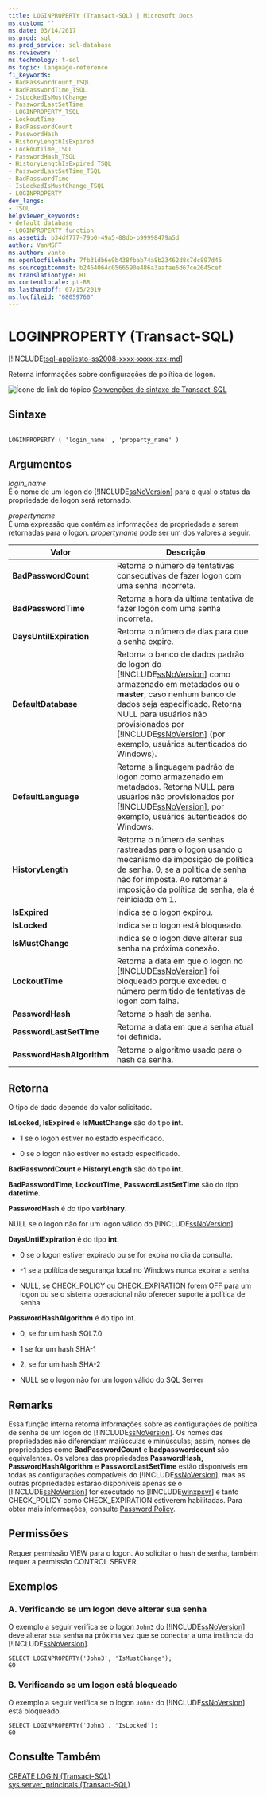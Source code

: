 ```yaml
---
title: LOGINPROPERTY (Transact-SQL) | Microsoft Docs
ms.custom: ''
ms.date: 03/14/2017
ms.prod: sql
ms.prod_service: sql-database
ms.reviewer: ''
ms.technology: t-sql
ms.topic: language-reference
f1_keywords:
- BadPasswordCount_TSQL
- BadPasswordTime_TSQL
- IsLockedIsMustChange
- PasswordLastSetTime
- LOGINPROPERTY_TSQL
- LockoutTime
- BadPasswordCount
- PasswordHash
- HistoryLengthIsExpired
- LockoutTime_TSQL
- PasswordHash_TSQL
- HistoryLengthIsExpired_TSQL
- PasswordLastSetTime_TSQL
- BadPasswordTime
- IsLockedIsMustChange_TSQL
- LOGINPROPERTY
dev_langs:
- TSQL
helpviewer_keywords:
- default database
- LOGINPROPERTY function
ms.assetid: b34df777-79b0-49a5-88db-b99998479a5d
author: VanMSFT
ms.author: vanto
ms.openlocfilehash: 7fb31db6e9b438fbab74a8b23462d8c7dc897d46
ms.sourcegitcommit: b2464064c0566590e486a3aafae6d67ce2645cef
ms.translationtype: HT
ms.contentlocale: pt-BR
ms.lasthandoff: 07/15/2019
ms.locfileid: "68059760"
---
```

# <a name="loginproperty-transact-sql"></a>LOGINPROPERTY (Transact-SQL)
[!INCLUDE[tsql-appliesto-ss2008-xxxx-xxxx-xxx-md](../../includes/tsql-appliesto-ss2008-xxxx-xxxx-xxx-md.md)]

  Retorna informações sobre configurações de política de logon.  
  
 ![Ícone de link do tópico](../../database-engine/configure-windows/media/topic-link.gif "Ícone de link do tópico") [Convenções de sintaxe de Transact-SQL](../../t-sql/language-elements/transact-sql-syntax-conventions-transact-sql.md)  
  
## <a name="syntax"></a>Sintaxe  
  
```  
  
LOGINPROPERTY ( 'login_name' , 'property_name' )  
```  
  
## <a name="arguments"></a>Argumentos  
 *login_name*  
 É o nome de um logon do [!INCLUDE[ssNoVersion](../../includes/ssnoversion-md.md)] para o qual o status da propriedade de logon será retornado.  
  
 *propertyname*  
 É uma expressão que contém as informações de propriedade a serem retornadas para o logon. *propertyname* pode ser um dos valores a seguir.  
  
|Valor|Descrição|  
|-----------|-----------------|  
|**BadPasswordCount**|Retorna o número de tentativas consecutivas de fazer logon com uma senha incorreta.|  
|**BadPasswordTime**|Retorna a hora da última tentativa de fazer logon com uma senha incorreta.|  
|**DaysUntilExpiration**|Retorna o número de dias para que a senha expire.|  
|**DefaultDatabase**|Retorna o banco de dados padrão de logon do [!INCLUDE[ssNoVersion](../../includes/ssnoversion-md.md)] como armazenado em metadados ou o **master**, caso nenhum banco de dados seja especificado. Retorna NULL para usuários não provisionados por [!INCLUDE[ssNoVersion](../../includes/ssnoversion-md.md)] (por exemplo, usuários autenticados do Windows).|  
|**DefaultLanguage**|Retorna a linguagem padrão de logon como armazenado em metadados. Retorna NULL para usuários não provisionados por [!INCLUDE[ssNoVersion](../../includes/ssnoversion-md.md)], por exemplo, usuários autenticados do Windows.|  
|**HistoryLength**|Retorna o número de senhas rastreadas para o logon usando o mecanismo de imposição de política de senha. 0, se a política de senha não for imposta. Ao retomar a imposição da política de senha, ela é reiniciada em 1.|  
|**IsExpired**|Indica se o logon expirou.|  
|**IsLocked**|Indica se o logon está bloqueado.|  
|**IsMustChange**|Indica se o logon deve alterar sua senha na próxima conexão.|  
|**LockoutTime**|Retorna a data em que o logon no [!INCLUDE[ssNoVersion](../../includes/ssnoversion-md.md)] foi bloqueado porque excedeu o número permitido de tentativas de logon com falha.|  
|**PasswordHash**|Retorna o hash da senha.|  
|**PasswordLastSetTime**|Retorna a data em que a senha atual foi definida.|  
|**PasswordHashAlgorithm**|Retorna o algoritmo usado para o hash da senha.|  
  
## <a name="returns"></a>Retorna  
 O tipo de dado depende do valor solicitado.  
  
 **IsLocked**, **IsExpired** e **IsMustChange** são do tipo **int**.  
  
-   1 se o logon estiver no estado especificado.  
  
-   0 se o logon não estiver no estado especificado.  
  
 **BadPasswordCount** e **HistoryLength** são do tipo **int**.  
  
 **BadPasswordTime**, **LockoutTime**, **PasswordLastSetTime** são do tipo **datetime**.  
  
 **PasswordHash** é do tipo **varbinary**.  
  
 NULL se o logon não for um logon válido do [!INCLUDE[ssNoVersion](../../includes/ssnoversion-md.md)].  
  
 **DaysUntilExpiration** é do tipo **int**.  
  
-   0 se o logon estiver expirado ou se for expira no dia da consulta.  
  
-   -1 se a política de segurança local no Windows nunca expirar a senha.  
  
-   NULL, se CHECK_POLICY ou CHECK_EXPIRATION forem OFF para um logon ou se o sistema operacional não oferecer suporte à política de senha.  
  
 **PasswordHashAlgorithm** é do tipo int.  
  
-   0, se for um hash SQL7.0  
  
-   1 se for um hash SHA-1  
  
-   2, se for um hash SHA-2  
  
-   NULL se o logon não for um logon válido do SQL Server  
  
## <a name="remarks"></a>Remarks  
 Essa função interna retorna informações sobre as configurações de política de senha de um logon do [!INCLUDE[ssNoVersion](../../includes/ssnoversion-md.md)]. Os nomes das propriedades não diferenciam maiúsculas e minúsculas; assim, nomes de propriedades como **BadPasswordCount** e **badpasswordcount** são equivalentes. Os valores das propriedades **PasswordHash, PasswordHashAlgorithm** e **PasswordLastSetTime** estão disponíveis em todas as configurações compatíveis do [!INCLUDE[ssNoVersion](../../includes/ssnoversion-md.md)], mas as outras propriedades estarão disponíveis apenas se o [!INCLUDE[ssNoVersion](../../includes/ssnoversion-md.md)] for executado no [!INCLUDE[winxpsvr](../../includes/winxpsvr-md.md)] e tanto CHECK_POLICY como CHECK_EXPIRATION estiverem habilitadas. Para obter mais informações, consulte [Password Policy](../../relational-databases/security/password-policy.md).  
  
## <a name="permissions"></a>Permissões  
 Requer permissão VIEW para o logon. Ao solicitar o hash de senha, também requer a permissão CONTROL SERVER.  
  
## <a name="examples"></a>Exemplos  
  
### <a name="a-checking-whether-a-login-must-change-its-password"></a>A. Verificando se um logon deve alterar sua senha  
 O exemplo a seguir verifica se o logon `John3` do [!INCLUDE[ssNoVersion](../../includes/ssnoversion-md.md)] deve alterar sua senha na próxima vez que se conectar a uma instância do [!INCLUDE[ssNoVersion](../../includes/ssnoversion-md.md)].  
  
```  
SELECT LOGINPROPERTY('John3', 'IsMustChange');  
GO  
```  
  
### <a name="b-checking-whether-a-login-is-locked-out"></a>B. Verificando se um logon está bloqueado  
 O exemplo a seguir verifica se o logon `John3` do [!INCLUDE[ssNoVersion](../../includes/ssnoversion-md.md)] está bloqueado.  
  
```  
SELECT LOGINPROPERTY('John3', 'IsLocked');  
GO  
```  
  
## <a name="see-also"></a>Consulte Também  
 [CREATE LOGIN &#40;Transact-SQL&#41;](../../t-sql/statements/create-login-transact-sql.md)   
 [sys.server_principals &#40;Transact-SQL&#41;](../../relational-databases/system-catalog-views/sys-server-principals-transact-sql.md)  
  
  
